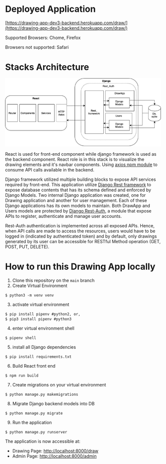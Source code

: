 # Deployed Application

[https://drawing-app-dev3-backend.herokuapp.com/draw/](https://drawing-app-dev3-backend.herokuapp.com/draw/)

Supported Browsers: Chome, Firefox

Browsers not supported: Safari

# Stacks Architecture

![architecture](/readmeImg/architecture.png)

React is used for front-end component while django framework is used as the backend component. React role is in this stack is to visualize the drawing elements and it's navbar components. Using [axios npm module](https://www.npmjs.com/package/axios#form-data) to consume API calls available in the backend.

Django framework utilized multiple building blocks to expose API services required by front-end. This application utilize [Django Rest framework](https://www.django-rest-framework.org) to expose database contents that has its schema defined and enforced by Django Models. Two internal Django application was created, one for Drawing application and another for user management. Each of these Django applications has its own models to maintain. Both DrawApp and Users models are protected by [Django Rest-Auth](https://github.com/Tivix/django-rest-auth), a module that expose APIs to register, authenticate and manage user accounts.

Rest-Auth authentication is implemented across all exposed APIs. Hence, when API calls are made to access the resources, users would have to be logged in (indicated by authenticated token) and by default, only drawings generated by its user can be accessible for RESTful Method operation (GET, POST, PUT, DELETE).

# How to run this Drawing App locally

1. Clone this repository on the `main` branch
2. Create Virtual Environment

```
$ python3 -m venv venv
```

3. activate virtual environment

```
$ pip install pipenv #python2, or,
$ pip3 install pipenv #python3
```

4. enter virtual environment shell

```
$ pipenv shell
```

5. install all Django dependencies

```
$ pip install requirements.txt
```

6. Build React front end

```
$ npm run build
```

7. Create migrations on your virtual environment

```
$ python manage.py makemigrations
```

8. Migrate Django backend models into DB

```
$ python manage.py migrate
```

9. Run the application

```
$ python manage.py runserver
```

The application is now accessible at:

- Drawing Page: [http://localhost:8000/draw](http://localhost:8000/draw)
- Admin Page: [http://localhost:8000/admin](http://localhost:8000/admin)
